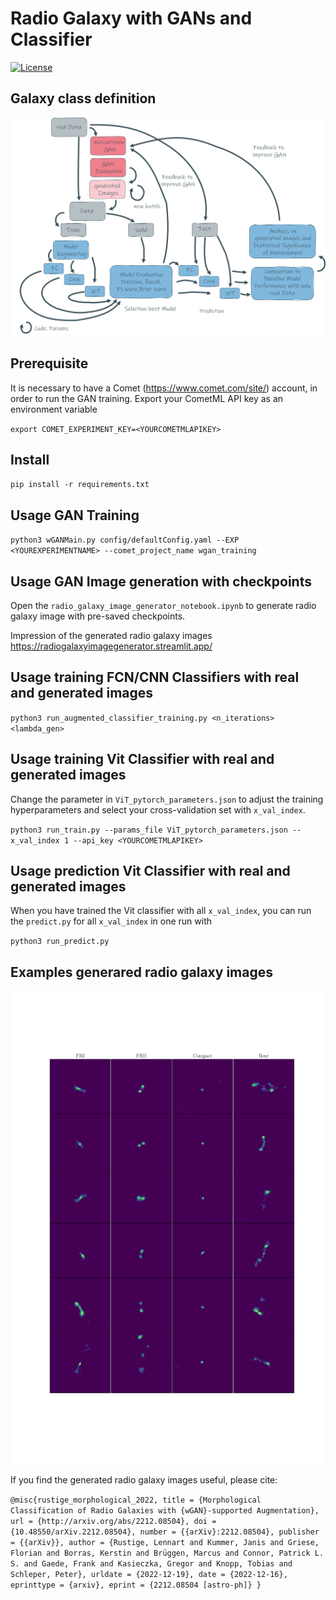 # Radio Galaxy with GANs and Classifier
[![License](https://img.shields.io/github/license/floriangriese/wGAN-supported-augmentation?color=green&style=flat)](https://github.com/floriangriese/wGAN-supported-augmentation/blob/main/LICENSE)

## Galaxy class definition

![image info](pictures/RadioGalaxyProject.png)

## Prerequisite
It is necessary to have a Comet (https://www.comet.com/site/) account, in order to run the GAN training.
Export your CometML API key as an environment variable

`export COMET_EXPERIMENT_KEY=<YOURCOMETMLAPIKEY>`

## Install

`pip install -r requirements.txt`

## Usage GAN Training

`python3 wGANMain.py config/defaultConfig.yaml --EXP <YOUREXPERIMENTNAME> --comet_project_name wgan_training`

## Usage GAN Image generation with checkpoints

Open the `radio_galaxy_image_generator_notebook.ipynb` to generate radio galaxy image with pre-saved checkpoints.

Impression of the generated radio galaxy images
https://radiogalaxyimagegenerator.streamlit.app/

## Usage training FCN/CNN Classifiers with real and generated images

`python3 run_augmented_classifier_training.py <n_iterations> <lambda_gen>` 

## Usage training Vit Classifier with real and generated images
Change the parameter in `ViT_pytorch_parameters.json` to adjust the training hyperparameters 
and select your cross-validation set with `x_val_index`.

`python3 run_train.py --params_file ViT_pytorch_parameters.json --x_val_index 1 --api_key <YOURCOMETMLAPIKEY>`

## Usage prediction Vit Classifier with real and generated images
When you have trained the Vit classifier with all `x_val_index`, you can run the `predict.py` for all `x_val_index` in one run with

`python3 run_predict.py`

## Examples generared radio galaxy images

![image](pictures/gen_grid.png)

If you find the generated radio galaxy images useful, please cite:

`@misc{rustige_morphological_2022,
	title = {Morphological Classification of Radio Galaxies with {wGAN}-supported Augmentation},
	url = {http://arxiv.org/abs/2212.08504},
	doi = {10.48550/arXiv.2212.08504},
	number = {{arXiv}:2212.08504},
	publisher = {{arXiv}},
	author = {Rustige, Lennart and Kummer, Janis and Griese, Florian and Borras, Kerstin and Brüggen, Marcus and Connor, Patrick L. S. and Gaede, Frank and Kasieczka, Gregor and Knopp, Tobias and Schleper, Peter},
	urldate = {2022-12-19},
	date = {2022-12-16},
	eprinttype = {arxiv},
	eprint = {2212.08504 [astro-ph]}
}`
